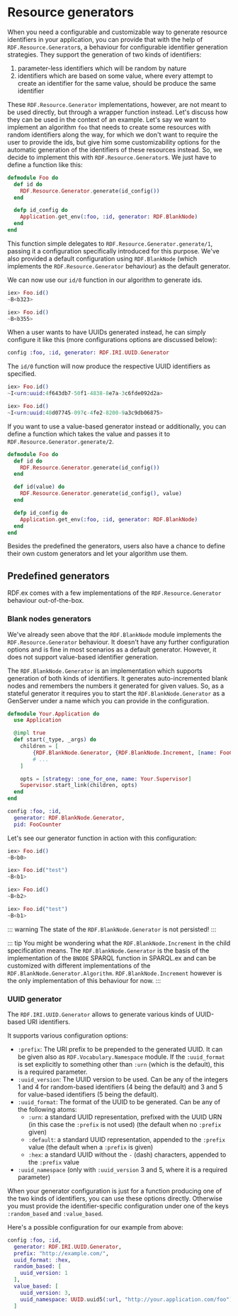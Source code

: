 # Resource generators

When you need a configurable and customizable way to generate resource identifiers in your application, you can provide that with the help of `RDF.Resource.Generator`s, a behaviour for configurable identifier generation strategies.
They support the generation of two kinds of identifiers:

1. parameter-less identifiers which will be random by nature
2. identifiers which are based on some value, where every attempt to create an identifier for the same value, should be produce the same identifier

These `RDF.Resource.Generator` implementations, however, are not meant to be used directly, but through a wrapper function instead. Let's discuss how they can be used in the context of an example. Let's say we want to implement an algorithm `foo` that needs to create some resources with random identifiers along the way, for which we don't want to require the user to provide the ids, but give him some customizability options for the automatic generation of the identifiers of these resources instead. 
So, we decide to implement this with `RDF.Resource.Generator`s.
We just have to define a function like this:

```elixir
defmodule Foo do
  def id do 
    RDF.Resource.Generator.generate(id_config())
  end

  defp id_config do
    Application.get_env(:foo, :id, generator: RDF.BlankNode)
  end
end
```

This function simple delegates to `RDF.Resource.Generator.generate/1`, passing it a configuration specifically introduced for this purpose. We've also provided a default configuration using `RDF.BlankNode` (which implements the `RDF.Resource.Generator` behaviour) as the default generator. 

We can now use our `id/0` function in our algorithm to generate ids.

```elixir
iex> Foo.id()
~B<b323>

iex> Foo.id()
~B<b355>
```

When a user wants to have UUIDs generated instead, he can simply configure it like this (more configurations options are discussed below):

```elixir
config :foo, :id, generator: RDF.IRI.UUID.Generator
```

The `id/0` function will now produce the respective UUID identifiers as specified.

```elixir
iex> Foo.id()
~I<urn:uuid:4f643db7-50f1-4838-8e7a-3c6fde092d2a>

iex> Foo.id()
~I<urn:uuid:48d07745-097c-4fe2-8200-9a3c9db06875>
```

If you want to use a value-based generator instead or additionally, you can define a function which takes the value and passes it to `RDF.Resource.Generator.generate/2`.

```elixir
defmodule Foo do
  def id do 
    RDF.Resource.Generator.generate(id_config())
  end

  def id(value) do 
    RDF.Resource.Generator.generate(id_config(), value)
  end

  defp id_config do
    Application.get_env(:foo, :id, generator: RDF.BlankNode)
  end
end
```

Besides the predefined the generators, users also have a chance to define their own custom generators and let your algorithm use them.



## Predefined generators

RDF.ex comes with a few implementations of the `RDF.Resource.Generator` behaviour out-of-the-box.


### Blank nodes generators

We've already seen above that the `RDF.BlankNode` module implements the `RDF.Resource.Generator` behaviour. It doesn't have any further configuration options and is fine in most scenarios as a default generator. However, it does not support value-based identifier generation. 

The `RDF.BlankNode.Generator` is an implementation which supports generation of both kinds of identifiers. It generates auto-incremented blank nodes and remembers the numbers it generated for given values. So, as a stateful generator it requires you to start the `RDF.BlankNode.Generator` as a GenServer under a name which you can provide in the configuration.

```elixir
defmodule Your.Application do
  use Application

  @impl true
  def start(_type, _args) do
    children = [
        {RDF.BlankNode.Generator, {RDF.BlankNode.Increment, [name: FooCounter]}}
        # ...
    ]

    opts = [strategy: :one_for_one, name: Your.Supervisor]
    Supervisor.start_link(children, opts)
  end
end

```

```elixir
config :foo, :id, 
  generator: RDF.BlankNode.Generator,
  pid: FooCounter
```

Let's see our generator function in action with this configuration:

```elixir
iex> Foo.id()
~B<b0>

iex> Foo.id("test")
~B<b1>

iex> Foo.id()
~B<b2>

iex> Foo.id("test")
~B<b1>
```

::: warning
The state of the `RDF.BlankNode.Generator` is not persisted!
:::

::: tip
You might be wondering what the `RDF.BlankNode.Increment` in the child specification means. The `RDF.BlankNode.Generator` is the basis of the implementation of the `BNODE` SPARQL function in SPARQL.ex and can be customized with different implementations of the `RDF.BlankNode.Generator.Algorithm`. `RDF.BlankNode.Increment` however is the only implementation of this behaviour for now.
:::


### UUID generator

The `RDF.IRI.UUID.Generator` allows to generate various kinds of UUID-based URI identifiers. 

It supports various configuration options:

- `:prefix`: The URI prefix to be prepended to the generated UUID.
   It can be given also as `RDF.Vocabulary.Namespace` module.
   If the `:uuid_format` is set explicitly to something other than `:urn`
   (which is the default), this is a required parameter.
- `:uuid_version`: The UUID version to be used. Can be any of the integers 1 and 4 for random-based identifiers (4 being the default) and 3 and 5 for value-based identifiers (5 being the default). 
- `:uuid_format`: The format of the UUID to be generated. Can be any of the following atoms:
    - `:urn`: a standard UUID representation, prefixed with the UUID URN (in this case the `:prefix` is not used) (the default when no `:prefix` given)
    - `:default`: a standard UUID representation, appended to the `:prefix` value (the default when a `:prefix` is given)
    - `:hex`: a standard UUID without the `-` (dash) characters, appended to the `:prefix` value
- `:uuid_namespace` (only with `:uuid_version` 3 and 5, where it is a required parameter)

When your generator configuration is just for a function producing one of the two kinds of identifiers, you can use these options directly. Otherwise you must provide the identifier-specific configuration under one of the keys `:random_based` and `:value_based`.

Here's a possible configuration for our example from above:

```elixir
config :foo, :id, 
  generator: RDF.IRI.UUID.Generator,
  prefix: "http://example.com/",
  uuid_format: :hex,
  random_based: [
    uuid_version: 1
  ],
  value_based: [
    uuid_version: 3,
    uuid_namespace: UUID.uuid5(:url, "http://your.application.com/foo")
  ]
```



